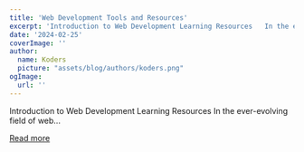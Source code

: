 ```yaml
---
title: 'Web Development Tools and Resources'
excerpt: 'Introduction to Web Development Learning Resources   In the ever-evolving field of web...'
date: '2024-02-25'
coverImage: ''
author:
  name: Koders
  picture: "assets/blog/authors/koders.png"
ogImage:
  url: ''
---
```


Introduction to Web Development Learning Resources   In the ever-evolving field of web...

[Read more](https://dev.to/lilxyzz/web-development-tools-and-resources-24m8)

